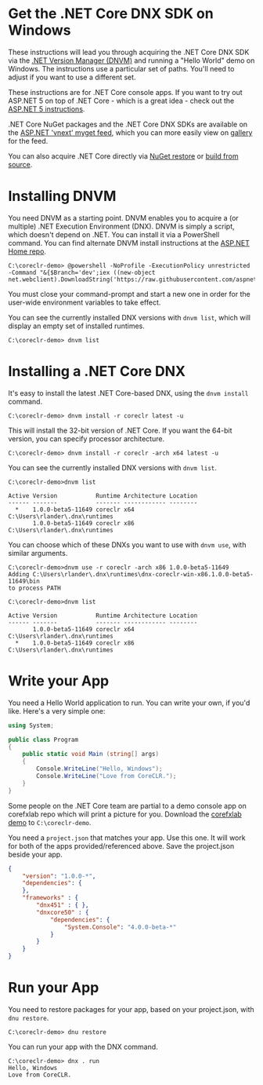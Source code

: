 Get the .NET Core DNX SDK on Windows
====================================

These instructions will lead you through acquiring the .NET Core DNX SDK via the [.NET Version Manager (DNVM)](https://github.com/aspnet/dnvm)  and running a "Hello World" demo on Windows. The instructions use a particular set of paths. You'll need to adjust if you want to use a different set.

These instructions are for .NET Core console apps. If you want to try out ASP.NET 5 on top of .NET Core - which is a great idea - check out the [ASP.NET 5 instructions](https://github.com/aspnet/home).

.NET Core NuGet packages and the .NET Core DNX SDKs are available on the [ASP.NET 'vnext' myget feed](https://www.myget.org/F/aspnetvnext), which you can more easily view on [gallery](https://www.myget.org/gallery/aspnetvnext) for the feed.

You can also acquire .NET Core directly via [NuGet restore](get-dotnetcore-windows.md) or [build from source](../building/windows-instructions.md). 

Installing DNVM
===============

You need DNVM as a starting point. DNVM enables you to acquire a (or multiple) .NET Execution Environment (DNX). DNVM is simply a script, which doesn't depend on .NET. You can install it via a PowerShell command. You can find alternate DNVM install instructions at the [ASP.NET Home repo](https://github.com/aspnet/home).

	C:\coreclr-demo> @powershell -NoProfile -ExecutionPolicy unrestricted -Command "&{$Branch='dev';iex ((new-object net.webclient).DownloadString('https://raw.githubusercontent.com/aspnet/Home/dev/dnvminstall.ps1'))}"

You must close your command-prompt and start a new one in order for the user-wide environment variables to take effect.

You can see the currently installed DNX versions with `dnvm list`, which will display an empty set of installed runtimes.

	C:\coreclr-demo> dnvm list

Installing a .NET Core DNX
==========================

It's easy to install the latest .NET Core-based DNX, using the `dnvm install` command.

	C:\coreclr-demo> dnvm install -r coreclr latest -u

This will install the 32-bit version of .NET Core. If you want the 64-bit version, you can specify processor architecture.

	C:\coreclr-demo> dnvm install -r coreclr -arch x64 latest -u

You can see the currently installed DNX versions with `dnvm list`.

	C:\coreclr-demo>dnvm list

	Active Version           Runtime Architecture Location
	------ -------           ------- ------------ --------
	  *    1.0.0-beta5-11649 coreclr x64          C:\Users\rlander\.dnx\runtimes
	       1.0.0-beta5-11649 coreclr x86          C:\Users\rlander\.dnx\runtimes

You can choose which of these DNXs you want to use with `dnvm use`, with similar arguments.

	C:\coreclr-demo>dnvm use -r coreclr -arch x86 1.0.0-beta5-11649
	Adding C:\Users\rlander\.dnx\runtimes\dnx-coreclr-win-x86.1.0.0-beta5-11649\bin
	to process PATH

	C:\coreclr-demo>dnvm list

	Active Version           Runtime Architecture Location
	------ -------           ------- ------------ --------
	       1.0.0-beta5-11649 coreclr x64          C:\Users\rlander\.dnx\runtimes
	  *    1.0.0-beta5-11649 coreclr x86          C:\Users\rlander\.dnx\runtimes

Write your App
==============

You need a Hello World application to run. You can write your own, if you'd like. Here's a very simple one:

```csharp
using System;

public class Program
{
    public static void Main (string[] args)
    {
        Console.WriteLine("Hello, Windows");
        Console.WriteLine("Love from CoreCLR.");
    }
}
```

Some people on the .NET Core team are partial to a demo console app on corefxlab repo which will print a picture for you. Download the [corefxlab demo](https://raw.githubusercontent.com/dotnet/corefxlab/master/demos/CoreClrConsoleApplications/HelloWorld/HelloWorld.cs) to `C:\coreclr-demo`.

You need a `project.json` that matches your app. Use this one. It will work for both of the apps provided/referenced above. Save the project.json beside your app.

```json
{
    "version": "1.0.0-*",
    "dependencies": {
    },
    "frameworks" : {
        "dnx451" : { },
        "dnxcore50" : {
            "dependencies": {
                "System.Console": "4.0.0-beta-*"
            }
        }
    }
}
```

Run your App
============

You need to restore packages for your app, based on your project.json, with `dnu restore`.

	C:\coreclr-demo> dnu restore

You can run your app with the DNX command.

	C:\coreclr-demo> dnx . run
	Hello, Windows
	Love from CoreCLR.
